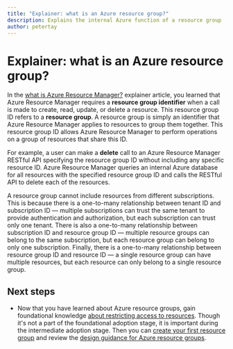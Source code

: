 ```yaml
---
title: "Explainer: what is an Azure resource group?"
description: Explains the internal Azure function of a resource group
author: petertay
---
```


# Explainer: what is an Azure resource group?

In the [what is Azure Resource Manager?](resource-manager-explainer.md) explainer article, you learned that Azure Resource Manager requires a **resource group identifier** when a call is made to create, read, update, or delete a resource. This resource group ID refers to a **resource group**. A resource group is simply an identifier that Azure Resource Manager applies to resources to group them together. This resource group ID allows Azure Resource Manager to perform operations on a group of resources that share this ID.

For example, a user can make a **delete** call to an Azure Resource Manager RESTful API specifying the resource group ID without including any specific resource ID. Azure Resource Manager queries an internal Azure database for all resources with the specified resource group ID and calls the RESTful API to delete each of the resources.

A resource group cannot include resources from different subscriptions. This is because there is a one-to-many relationship between tenant ID and subscription ID &mdash; multiple subscriptions can trust the same tenant to provide authentication and authorization, but each subscription can trust only one tenant. There is also a one-to-many relationship between subscription ID and resource group ID &mdash; multiple resource groups can belong to the same subscription, but each resource group can belong to only one subscription. Finally, there is a one-to-many relationship between resource group ID and resource ID &mdash; a single resource group can have multiple resources, but each resource can only belong to a single resource group.

## Next steps

* Now that you have learned about Azure resource groups, gain foundational knowledge [about restricting access to resources](/azure/active-directory/active-directory-understanding-resource-access?toc=/azure/architecture/cloud-adoption-guide/toc.json). Though it's not a part of the foundational adoption stage, it is important during the intermediate adoption stage. Then you can [create your first resource group](/azure/azure-resource-manager/resource-group-portal?toc=/azure/architecture/cloud-adoption-guide/toc.json) and review the [design guidance for Azure resource groups](resource-group.md).
